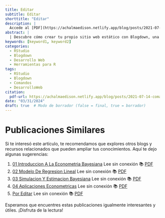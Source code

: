 ```yaml
---
title: Editar
subtitle: Editar
shorttitle: "Editar"
description: |
  Accede al [PDF](https://achalmaedison.netlify.app/blog/posts/2021-07-14-comandos-blogdown/index.pdf) completo aquí.
abstract: |
  | Descubre cómo crear tu propio sitio web estático con Blogdown, una herramienta poderosa que combina R Markdown y Hugo. Aprende a usar comandos sencillos para personalizar, construir y alojar tu sitio web de manera fácil y rápida. ¡Comienza tu proyecto web hoy mismo!
keywords: [keyword1, keyword2]
categories:
  - RStudio
  - Blogdown
  - Desarrollo Web
  - Herramientas para R
tags:
  - RStudio
  - Blogdown
  - Comandos
  - DesarrolloWeb
citation:
  pdf-url: https://achalmaedison.netlify.app/blog/posts/2021-07-14-comandos-blogdown/index.pdf
date: "03/31/2024"
draft: true  # Modo de borrador (false = final, true = borrador)
---
```







# Publicaciones Similares

Si te interesó este artículo, te recomendamos que explores otros blogs y recursos relacionados que pueden ampliar tus conocimientos. Aquí te dejo algunas sugerencias:


1. [01 Introduccion A La Econometria Bayesiana](https://achalmaedison.netlify.app/econometria/05-econometria-bayesiana/2022-03-07-01-introduccion-a-la-econometria-bayesiana) Lee sin conexión 📚 [PDF](https://achalmaedison.netlify.app/econometria/05-econometria-bayesiana/2022-03-07-01-introduccion-a-la-econometria-bayesiana/index.pdf)
2. [02 Modelo De Regresion Lineal](https://achalmaedison.netlify.app/econometria/05-econometria-bayesiana/2022-03-14-02-modelo-de-regresion-lineal) Lee sin conexión 📚 [PDF](https://achalmaedison.netlify.app/econometria/05-econometria-bayesiana/2022-03-14-02-modelo-de-regresion-lineal/index.pdf)
3. [03 Simulacion Y Estimacion Bayesiana](https://achalmaedison.netlify.app/econometria/05-econometria-bayesiana/2022-03-21-03-simulacion-y-estimacion-bayesiana) Lee sin conexión 📚 [PDF](https://achalmaedison.netlify.app/econometria/05-econometria-bayesiana/2022-03-21-03-simulacion-y-estimacion-bayesiana/index.pdf)
4. [04 Aplicaciones Econometricas](https://achalmaedison.netlify.app/econometria/05-econometria-bayesiana/2022-03-28-04-aplicaciones-econometricas) Lee sin conexión 📚 [PDF](https://achalmaedison.netlify.app/econometria/05-econometria-bayesiana/2022-03-28-04-aplicaciones-econometricas/index.pdf)
5. [Por Editar](https://achalmaedison.netlify.app/econometria/05-econometria-bayesiana/2024-03-31-por-editar) Lee sin conexión 📚 [PDF](https://achalmaedison.netlify.app/econometria/05-econometria-bayesiana/2024-03-31-por-editar/index.pdf)


Esperamos que encuentres estas publicaciones igualmente interesantes y útiles. ¡Disfruta de la lectura!

